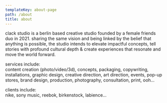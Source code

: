 ```yaml
---
templateKey: about-page
path: /about
title: about
---
```

clack studio is a berlin based creative studio founded by a female friends duo in 2021. sharing the same vision and being linked by the belief that anything is possible, the studio intends to elevate impactful concepts, tell stories with profound cultural depth & create experiences that resonate and move the world forward.

services include: \
content creation (photo/video/3d), concepts, packaging, copywriting, installations, graphic design, creative direction, art direction, events, pop-up stores, brand design, production, photography, consultation, print, ooh...

clients include: \
nike, sony music, reebok, birkenstock, labience...